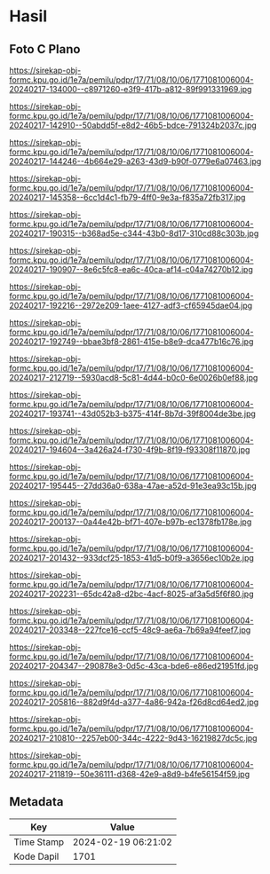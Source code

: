 # Hasil

## Foto C Plano

https://sirekap-obj-formc.kpu.go.id/1e7a/pemilu/pdpr/17/71/08/10/06/1771081006004-20240217-134000--c8971260-e3f9-417b-a812-89f991331969.jpg

https://sirekap-obj-formc.kpu.go.id/1e7a/pemilu/pdpr/17/71/08/10/06/1771081006004-20240217-142910--50abdd5f-e8d2-46b5-bdce-791324b2037c.jpg

https://sirekap-obj-formc.kpu.go.id/1e7a/pemilu/pdpr/17/71/08/10/06/1771081006004-20240217-144246--4b664e29-a263-43d9-b90f-0779e6a07463.jpg

https://sirekap-obj-formc.kpu.go.id/1e7a/pemilu/pdpr/17/71/08/10/06/1771081006004-20240217-145358--6cc1d4c1-fb79-4ff0-9e3a-f835a72fb317.jpg

https://sirekap-obj-formc.kpu.go.id/1e7a/pemilu/pdpr/17/71/08/10/06/1771081006004-20240217-190315--b368ad5e-c344-43b0-8d17-310cd88c303b.jpg

https://sirekap-obj-formc.kpu.go.id/1e7a/pemilu/pdpr/17/71/08/10/06/1771081006004-20240217-190907--8e6c5fc8-ea6c-40ca-af14-c04a74270b12.jpg

https://sirekap-obj-formc.kpu.go.id/1e7a/pemilu/pdpr/17/71/08/10/06/1771081006004-20240217-192216--2972e209-1aee-4127-adf3-cf65945dae04.jpg

https://sirekap-obj-formc.kpu.go.id/1e7a/pemilu/pdpr/17/71/08/10/06/1771081006004-20240217-192749--bbae3bf8-2861-415e-b8e9-dca477b16c76.jpg

https://sirekap-obj-formc.kpu.go.id/1e7a/pemilu/pdpr/17/71/08/10/06/1771081006004-20240217-212719--5930acd8-5c81-4d44-b0c0-6e0026b0ef88.jpg

https://sirekap-obj-formc.kpu.go.id/1e7a/pemilu/pdpr/17/71/08/10/06/1771081006004-20240217-193741--43d052b3-b375-414f-8b7d-39f8004de3be.jpg

https://sirekap-obj-formc.kpu.go.id/1e7a/pemilu/pdpr/17/71/08/10/06/1771081006004-20240217-194604--3a426a24-f730-4f9b-8f19-f93308f11870.jpg

https://sirekap-obj-formc.kpu.go.id/1e7a/pemilu/pdpr/17/71/08/10/06/1771081006004-20240217-195445--27dd36a0-638a-47ae-a52d-91e3ea93c15b.jpg

https://sirekap-obj-formc.kpu.go.id/1e7a/pemilu/pdpr/17/71/08/10/06/1771081006004-20240217-200137--0a44e42b-bf71-407e-b97b-ec1378fb178e.jpg

https://sirekap-obj-formc.kpu.go.id/1e7a/pemilu/pdpr/17/71/08/10/06/1771081006004-20240217-201432--933dcf25-1853-41d5-b0f9-a3656ec10b2e.jpg

https://sirekap-obj-formc.kpu.go.id/1e7a/pemilu/pdpr/17/71/08/10/06/1771081006004-20240217-202231--65dc42a8-d2bc-4acf-8025-af3a5d5f6f80.jpg

https://sirekap-obj-formc.kpu.go.id/1e7a/pemilu/pdpr/17/71/08/10/06/1771081006004-20240217-203348--227fce16-ccf5-48c9-ae6a-7b69a94feef7.jpg

https://sirekap-obj-formc.kpu.go.id/1e7a/pemilu/pdpr/17/71/08/10/06/1771081006004-20240217-204347--290878e3-0d5c-43ca-bde6-e86ed21951fd.jpg

https://sirekap-obj-formc.kpu.go.id/1e7a/pemilu/pdpr/17/71/08/10/06/1771081006004-20240217-205816--882d9f4d-a377-4a86-942a-f26d8cd64ed2.jpg

https://sirekap-obj-formc.kpu.go.id/1e7a/pemilu/pdpr/17/71/08/10/06/1771081006004-20240217-210810--2257eb00-344c-4222-9d43-16219827dc5c.jpg

https://sirekap-obj-formc.kpu.go.id/1e7a/pemilu/pdpr/17/71/08/10/06/1771081006004-20240217-211819--50e36111-d368-42e9-a8d9-b4fe56154f59.jpg


## Metadata

| Key        | Value               |
| ---------- | ------------------- |
| Time Stamp | 2024-02-19 06:21:02 |
| Kode Dapil | 1701                |



